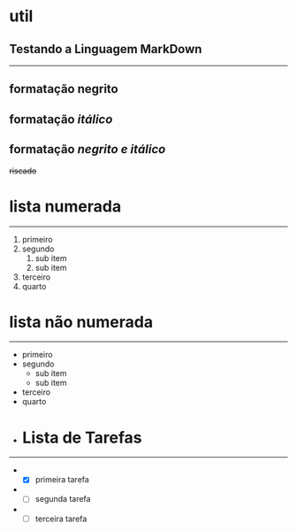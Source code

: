 # util
## Testando a **Linguagem MarkDown**
---
## formatação **negrito**
## formatação *itálico*
## formatação __*negrito e itálico*__
~~riscado~~
# lista numerada
---
1. primeiro
2. segundo
   1. sub item
   2. sub item
3. terceiro
4. quarto
# lista não numerada
---
* primeiro
* segundo
   * sub item
   * sub item
* terceiro
* quarto
* # Lista de Tarefas
---
* -[x] primeira tarefa
* -[ ] segunda tarefa
* -[ ] terceira tarefa
